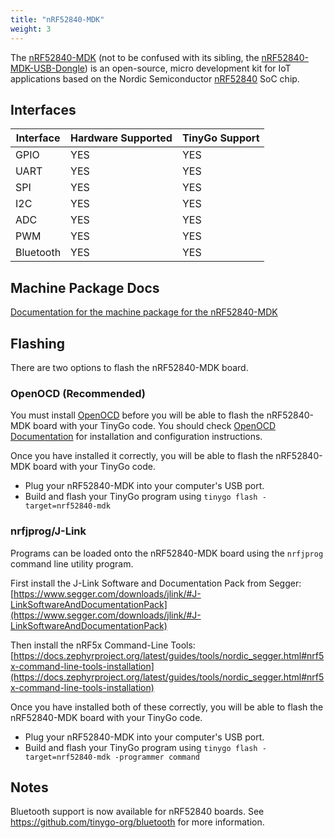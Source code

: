```yaml
---
title: "nRF52840-MDK"
weight: 3
---
```


The [nRF52840-MDK](https://wiki.makerdiary.com/nrf52840-mdk/) (not to be confused with its sibling, the [nRF52840-MDK-USB-Dongle](https://wiki.makerdiary.com/nrf52840-mdk-usb-dongle/)) is an open-source, micro development kit for IoT applications based on the Nordic Semiconductor [nRF52840](https://www.nordicsemi.com/eng/Products/nRF52840) SoC chip.

## Interfaces

| Interface | Hardware Supported | TinyGo Support |
| --------- | ------------- | ----- |
| GPIO      | YES | YES |
| UART      | YES | YES |
| SPI      | YES | YES |
| I2C      | YES | YES |
| ADC      | YES | YES |
| PWM      | YES | YES |
| Bluetooth      | YES | YES |

## Machine Package Docs

[Documentation for the machine package for the nRF52840-MDK](../machine/nrf52840-mdk)

## Flashing

There are two options to flash the nRF52840-MDK board.

### OpenOCD (Recommended)

You must install [OpenOCD](http://openocd.org/) before you will be able to flash the nRF52840-MDK board with your TinyGo code.
You should check [OpenOCD Documentation](http://openocd.org/Documentation) for installation and configuration instructions.

Once you have installed it correctly, you will be able to flash the nRF52840-MDK board with your TinyGo code.

- Plug your nRF52840-MDK into your computer's USB port.
- Build and flash your TinyGo program using `tinygo flash -target=nrf52840-mdk`

### nrfjprog/J-Link

Programs can be loaded onto the nRF52840-MDK board using the `nrfjprog` command line utility program.

First install the J-Link Software and Documentation Pack from Segger: [https://www.segger.com/downloads/jlink/#J-LinkSoftwareAndDocumentationPack](https://www.segger.com/downloads/jlink/#J-LinkSoftwareAndDocumentationPack)

Then install the nRF5x Command-Line Tools: [https://docs.zephyrproject.org/latest/guides/tools/nordic_segger.html#nrf5x-command-line-tools-installation](https://docs.zephyrproject.org/latest/guides/tools/nordic_segger.html#nrf5x-command-line-tools-installation)

Once you have installed both of these correctly, you will be able to flash the nRF52840-MDK board with your TinyGo code.

- Plug your nRF52840-MDK into your computer's USB port.
- Build and flash your TinyGo program using `tinygo flash -target=nrf52840-mdk -programmer command`

## Notes

Bluetooth support is now available for nRF52840 boards. See https://github.com/tinygo-org/bluetooth for more information.

